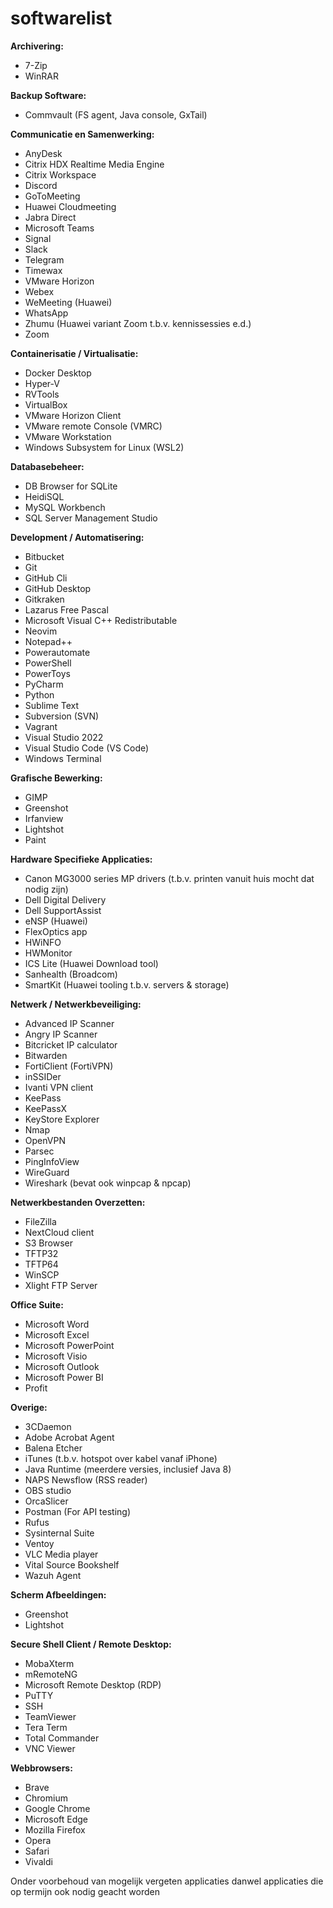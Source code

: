 # softwarelist

**Archivering:**
  * 7-Zip
  * WinRAR

**Backup Software:**
  * Commvault (FS agent, Java console, GxTail)

**Communicatie en Samenwerking:**
  * AnyDesk
  * Citrix HDX Realtime Media Engine
  * Citrix Workspace
  * Discord
  * GoToMeeting
  * Huawei Cloudmeeting
  * Jabra Direct
  * Microsoft Teams
  * Signal
  * Slack
  * Telegram
  * Timewax
  * VMware Horizon
  * Webex
  * WeMeeting (Huawei)
  * WhatsApp
  * Zhumu (Huawei variant Zoom t.b.v. kennissessies e.d.)
  * Zoom

**Containerisatie / Virtualisatie:**
  * Docker Desktop
  * Hyper-V
  * RVTools
  * VirtualBox
  * VMware Horizon Client
  * VMware remote Console (VMRC)
  * VMware Workstation
  * Windows Subsystem for Linux (WSL2)

**Databasebeheer:**
  * DB Browser for SQLite
  * HeidiSQL
  * MySQL Workbench
  * SQL Server Management Studio

**Development / Automatisering:**
  * Bitbucket
  * Git
  * GitHub Cli
  * GitHub Desktop
  * Gitkraken
  * Lazarus Free Pascal
  * Microsoft Visual C++ Redistributable
  * Neovim
  * Notepad++
  * Powerautomate
  * PowerShell
  * PowerToys
  * PyCharm
  * Python
  * Sublime Text
  * Subversion (SVN)
  * Vagrant
  * Visual Studio 2022
  * Visual Studio Code (VS Code)
  * Windows Terminal


**Grafische Bewerking:**
  * GIMP
  * Greenshot
  * Irfanview
  * Lightshot
  * Paint

**Hardware Specifieke Applicaties:**
  * Canon MG3000 series MP drivers (t.b.v. printen vanuit huis mocht dat nodig zijn)
  * Dell Digital Delivery
  * Dell SupportAssist
  * eNSP (Huawei)
  * FlexOptics app
  * HWiNFO
  * HWMonitor
  * ICS Lite (Huawei Download tool)
  * Sanhealth (Broadcom)
  * SmartKit (Huawei tooling t.b.v. servers & storage)
  
**Netwerk / Netwerkbeveiliging:**
  * Advanced IP Scanner
  * Angry IP Scanner
  * Bitcricket IP calculator
  * Bitwarden
  * FortiClient (FortiVPN)
  * inSSIDer
  * Ivanti VPN client
  * KeePass
  * KeePassX
  * KeyStore Explorer
  * Nmap
  * OpenVPN
  * Parsec
  * PingInfoView
  * WireGuard
  * Wireshark (bevat ook winpcap & npcap)

**Netwerkbestanden Overzetten:**
  * FileZilla
  * NextCloud client
  * S3 Browser
  * TFTP32
  * TFTP64
  * WinSCP
  * Xlight FTP Server

**Office Suite:**
  * Microsoft Word
  * Microsoft Excel
  * Microsoft PowerPoint
  * Microsoft Visio
  * Microsoft Outlook
  * Microsoft Power BI
  * Profit

**Overige:**
  * 3CDaemon
  * Adobe Acrobat Agent
  * Balena Etcher
  * iTunes (t.b.v. hotspot over kabel vanaf iPhone)
  * Java Runtime (meerdere versies, inclusief Java 8)
  * NAPS Newsflow (RSS reader)
  * OBS studio
  * OrcaSlicer
  * Postman (For API testing)
  * Rufus
  * Sysinternal Suite
  * Ventoy
  * VLC Media player
  * Vital Source Bookshelf
  * Wazuh Agent

**Scherm Afbeeldingen:**
  * Greenshot
  * Lightshot

**Secure Shell Client / Remote Desktop:**
  * MobaXterm
  * mRemoteNG
  * Microsoft Remote Desktop (RDP)
  * PuTTY
  * SSH
  * TeamViewer
  * Tera Term
  * Total Commander
  * VNC Viewer

**Webbrowsers:**
  * Brave
  * Chromium
  * Google Chrome
  * Microsoft Edge
  * Mozilla Firefox
  * Opera
  * Safari
  * Vivaldi


Onder voorbehoud van mogelijk vergeten applicaties danwel applicaties die op termijn ook nodig geacht worden
